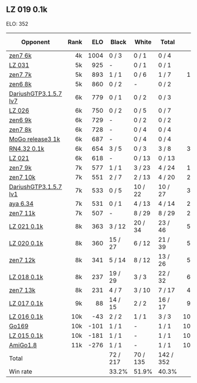 ## LZ 019 0.1k ##

ELO: 352

Opponent | Rank | ELO | Black | White | Total | Win rate
---------|-----:|----:|-------|-------|-------|-------:
[zen7 6k](zen7%206k.md) | 4k | 1004 | 0 / 3 | 0 / 1 | 0 / 4 | 0.0%
[LZ 031](LZ%20031.md) | 5k | 925 | - | 0 / 1 | 0 / 1 | 0.0%
[zen7 7k](zen7%207k.md) | 5k | 893 | 1 / 1 | 0 / 6 | 1 / 7 | 14.3%
[zen6 8k](zen6%208k.md) | 5k | 860 | 0 / 2 | - | 0 / 2 | 0.0%
[DariushGTP3.1.5.7 lv7](DariushGTP3.1.5.7%20lv7.md) | 6k | 779 | 0 / 1 | 0 / 2 | 0 / 3 | 0.0%
[LZ 026](LZ%20026.md) | 6k | 750 | 0 / 2 | 0 / 5 | 0 / 7 | 0.0%
[zen6 9k](zen6%209k.md) | 6k | 729 | - | 0 / 2 | 0 / 2 | 0.0%
[zen7 8k](zen7%208k.md) | 6k | 728 | - | 0 / 4 | 0 / 4 | 0.0%
[MoGo release3 1k](MoGo%20release3%201k.md) | 6k | 687 | - | 0 / 4 | 0 / 4 | 0.0%
[RN4.32 0.1k](RN4.32%200.1k.md) | 6k | 654 | 3 / 5 | 0 / 3 | 3 / 8 | 37.5%
[LZ 021](LZ%20021.md) | 6k | 618 | - | 0 / 13 | 0 / 13 | 0.0%
[zen7 9k](zen7%209k.md) | 7k | 577 | 1 / 1 | 3 / 23 | 4 / 24 | 16.7%
[zen7 10k](zen7%2010k.md) | 7k | 551 | 2 / 7 | 2 / 13 | 4 / 20 | 20.0%
[DariushGTP3.1.5.7 lv1](DariushGTP3.1.5.7%20lv1.md) | 7k | 533 | 0 / 5 | 10 / 22 | 10 / 27 | 37.0%
[aya 6.34](aya%206.34.md) | 7k | 531 | 0 / 1 | 4 / 13 | 4 / 14 | 28.6%
[zen7 11k](zen7%2011k.md) | 7k | 507 | - | 8 / 29 | 8 / 29 | 27.6%
[LZ 021 0.1k](LZ%20021%200.1k.md) | 8k | 363 | 3 / 12 | 20 / 34 | 23 / 46 | 50.0%
[LZ 020 0.1k](LZ%20020%200.1k.md) | 8k | 360 | 15 / 27 | 6 / 12 | 21 / 39 | 53.8%
[zen7 12k](zen7%2012k.md) | 8k | 341 | 5 / 14 | 8 / 12 | 13 / 26 | 50.0%
[LZ 018 0.1k](LZ%20018%200.1k.md) | 8k | 237 | 19 / 29 | 3 / 3 | 22 / 32 | 68.8%
[zen7 13k](zen7%2013k.md) | 8k | 231 | 4 / 7 | 3 / 10 | 7 / 17 | 41.2%
[LZ 017 0.1k](LZ%20017%200.1k.md) | 9k | 88 | 14 / 15 | 2 / 2 | 16 / 17 | 94.1%
[LZ 016 0.1k](LZ%20016%200.1k.md) | 10k | -43 | 2 / 2 | 1 / 1 | 3 / 3 | 100.0%
[Go169](Go169.md) | 10k | -101 | 1 / 1 | - | 1 / 1 | 100.0%
[LZ 015 0.1k](LZ%20015%200.1k.md) | 10k | -181 | 1 / 1 | - | 1 / 1 | 100.0%
[AmiGo1.8](AmiGo1.8.md) | 11k | -276 | 1 / 1 | - | 1 / 1 | 100.0%
Total | | | 72 / 217 | 70 / 135 | 142 / 352 | 
Win rate| | | 33.2% | 51.9% | 40.3% | 
